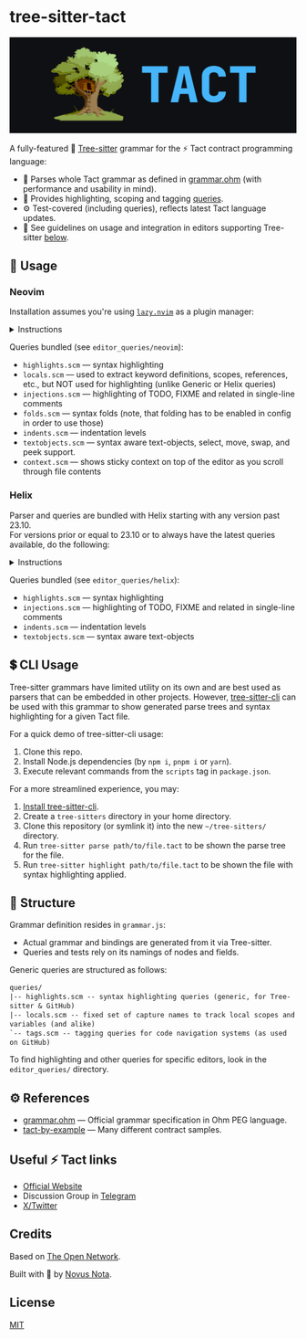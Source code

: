 # tree-sitter-tact

<center>
  <img src=".github/BANNER.png" alt="Tree-sitter + Tact = tree-sitter-tact"/>
</center>

A fully-featured 🌳 [Tree-sitter](https://github.com/tree-sitter/tree-sitter) grammar for the ⚡ Tact contract programming language:

- 🍰 Parses whole Tact grammar as defined in [grammar.ohm](https://github.com/tact-lang/tact/blob/main/src/grammar/grammar.ohm) (with performance and usability in mind).
- 🎨 Provides highlighting, scoping and tagging [queries](#-structure).
- ⚙ Test-covered (including queries), reflects latest Tact language updates.
- 🚀 See guidelines on usage and integration in editors supporting Tree-sitter [below](#-usage).

## 🚀 Usage

### Neovim

Installation assumes you're using [`lazy.nvim`](https://github.com/folke/lazy.nvim) as a plugin manager:

<details>
<summary>Instructions</summary>

1. Clone the repo to any convenient place: `git clone https://github.com/tact-lang/tree-sitter-tact ~/.local/git/tree-sitter-tact` (`~/.local/git` is exemplary, you may choose another directory)

2. Add the following (partly or as a whole) to your `~/.config/nvim/init.lua` (Or `~\AppData\Local\nvim\init.lua` on Windows):

For the general Tree-sitter support:

```lua
-- lazy.nvim package manager
require('lazy').setup({
  -- ...
	{
    -- Highlight, edit, and navigate code
    'nvim-treesitter/nvim-treesitter',
    build = ':TSUpdate',

    -- Optional, may be removed:
    dependencies = {
      -- adds syntax aware text-objects, select, move, swap, and peek support
      -- see: https://github.com/nvim-treesitter/nvim-treesitter-textobjects
      'nvim-treesitter/nvim-treesitter-textobjects',

      -- adds a sticky context header on top as you scroll through file contents
      -- see: https://github.com/nvim-treesitter/nvim-treesitter-context
      'nvim-treesitter/nvim-treesitter-context'
    },
  },
  -- ...
}, {})
```

For the tree-sitter-tact support:

```lua
local parser_config = require "nvim-treesitter.parsers".get_parser_configs()

-- Adds tree-sitter-tact support
parser_config.tact = {
  install_info = {
    url = "~/.local/git/tree-sitter-tact", -- a path to the cloned repo
    files = {"src/parser.c"},
    branch = "main",
    generate_requires_npm = false,
    requires_generate_from_grammar = false,
  }
}

-- Adds filetype recognition for .tact files
vim.filetype.add({
  extension = {
    tact = "tact",
  }
})
```

3. Create a folder for queries under your Neovim runtime directory, if not exists:
  * Windows: `mkdir -p ~\AppData\Local\nvim\queries`
  * Linux, macOS, *NIX: `mkdir -p ~/.config/nvim/queries`

4. Symlink the `editor_queries/neovim` sub-directory, this will add all the queries:
  * Windows: `mklink /D ~\AppData\Local\nvim\queries\tact ~\.local\git\tree-sitter-tact\editor_queries\neovim`
  * Linux, macOS, *NIX: `ln -s ~/.local/git/tree-sitter-tact/editor_queries/neovim ~/.config/nvim/queries/tact`

5. Finally, run the `:TSInstall tact` inside the Neovim.

6. For further configuration and customization, refer to the following repositories:
* [nvim-treesitter](https://github.com/nvim-treesitter/nvim-treesitter)
* [nvim-treesitter-textobjects](https://github.com/nvim-treesitter/nvim-treesitter-textobjects)
* [nvim-treesitter-context](https://github.com/nvim-treesitter/nvim-treesitter-context)

</details>

Queries bundled (see `editor_queries/neovim`):
* `highlights.scm` — syntax highlighting
* `locals.scm` — used to extract keyword definitions, scopes, references, etc., but NOT used for highlighting (unlike Generic or Helix queries)
* `injections.scm` — highlighting of TODO, FIXME and related in single-line comments
* `folds.scm` — syntax folds (note, that folding has to be enabled in config in order to use those)
* `indents.scm` — indentation levels
* `textobjects.scm` — syntax aware text-objects, select, move, swap, and peek support.
* `context.scm` — shows sticky context on top of the editor as you scroll through file contents

### Helix

Parser and queries are bundled with Helix starting with any version past 23.10.\
For versions prior or equal to 23.10 or to always have the latest queries available, do the following:

<details>
<summary>Instructions</summary>

1. Clone the repo to any convenient place: `git clone https://github.com/tact-lang/tree-sitter-tact ~/.local/git/tree-sitter-tact` (`~/.local/git` is exemplary, you may choose another directory)

2. Create a folder for queries under your Helix runtime directory, if not exists:
  * Windows: `mkdir -p ~\AppData\Roaming\helix\runtime\queries`
  * Linux, macOS, *NIX: `mkdir -p ~/.config/helix/runtime/queries`

3. Symlink the `editor_queries/helix` sub-directory, this will add all the queries:
  * Windows: `mklink /D ~\AppData\Roaming\helix\runtime\queries\tact ~\.local\git\tree-sitter-tact\editor_queries\helix`
  * Linux, macOS, *NIX: `ln -s ~/.local/git/tree-sitter-tact/editor_queries/helix ~/.config/helix/runtime/queries/tact`

4. Inside the `~/.local/git/tree-sitter-tact/editor_queries/helix` run `mv highlights-before-version-24.scm highlights.scm` to use compatible queries (only for versions prior or equal to 23.10).

5. Add the following to your `~/.config/helix/languages.toml` (Or `~\AppData\Roaming\helix\languages.toml` on Windows):

```toml
[[language]]
name = "tact"
scope = "source.tact"
injection-regex = "tact"
file-types = ["tact"]
comment-token = "//"
indent = { tab-width = 4, unit = "    " }
roots = []

[language.auto-pairs]
'"' = '"'
'{' = '}'
'(' = ')'
'<' = '>'

[[grammar]]
name = "tact"
source = { path = "/absolute/path/to/your/home/directory/.local/git/tree-sitter-tact" }  # TODO: replace with your full path to downloaded repo
```

6. Finally, run the following commands to update all Tree-sitter grammars, including Tact's:

```bash
hx --grammar fetch
hx --grammar build
```

</details>

Queries bundled (see `editor_queries/helix`):
* `highlights.scm` — syntax highlighting
* `injections.scm` — highlighting of TODO, FIXME and related in single-line comments
* `indents.scm` — indentation levels
* `textobjects.scm` — syntax aware text-objects

## 💲 CLI Usage

Tree-sitter grammars have limited utility on its own and are best used as parsers that can be embedded in other projects. However, [tree-sitter-cli](https://github.com/tree-sitter/tree-sitter/blob/master/cli/README.md) can be used with this grammar to show generated parse trees and syntax highlighting for a given Tact file.

For a quick demo of tree-sitter-cli usage:
1. Clone this repo.
2. Install Node.js dependencies (by `npm i`, `pnpm i` or `yarn`).
3. Execute relevant commands from the `scripts` tag in `package.json`.

For a more streamlined experience, you may:
1. [Install tree-sitter-cli](https://github.com/tree-sitter/tree-sitter/blob/master/cli/README.md#installation).
2. Create a `tree-sitters` directory in your home directory.
3. Clone this repository (or symlink it) into the new `~/tree-sitters/` directory.
4. Run `tree-sitter parse path/to/file.tact` to be shown the parse tree for the file.
5. Run `tree-sitter highlight path/to/file.tact` to be shown the file with syntax highlighting applied.

## 🎨 Structure

Grammar definition resides in `grammar.js`:

- Actual grammar and bindings are generated from it via Tree-sitter.
- Queries and tests rely on its namings of nodes and fields.

Generic queries are structured as follows:

```
queries/
|-- highlights.scm -- syntax highlighting queries (generic, for Tree-sitter & GitHub)
|-- locals.scm -- fixed set of capture names to track local scopes and variables (and alike)
`-- tags.scm -- tagging queries for code navigation systems (as used on GitHub)
```

To find highlighting and other queries for specific editors, look in the `editor_queries/` directory.

## ⚙ References

- [grammar.ohm](https://github.com/tact-lang/tact/blob/main/src/grammar/grammar.ohm) — Official grammar specification in Ohm PEG language.
- [tact-by-example](https://github.com/tact-lang/tact-by-example) — Many different contract samples.

## Useful ⚡ Tact links

- [Official Website](https://tact-lang.org/)
- Discussion Group in [Telegram](https://t.me/tactlang)
- [X/Twitter](https://twitter.com/tact_language)

## Credits

Based on [The Open Network](https://ton.org).

Built with 🤍 by [Novus Nota](https://github.com/novusnota).

## License

[MIT](LICENSE)
